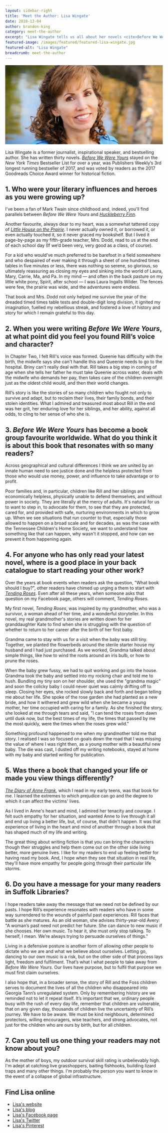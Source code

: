 ```yaml
---
layout: sidebar-right
title: 'Meet the Author: Lisa Wingate'
date: 2018-12-04
author: brandon-king
category: meet-the-author
excerpt: "Lisa Wingate tells us all about her novels <cite>Before We Were Yours</cite> and <cite>Tending Roses</cite>."
featured-image: /images/featured/featured-lisa-wingate.jpg
featured-alt: "Lisa Wingate"
breadcrumb: meet-the-author
---
```


![Lisa Wingate](/images/featured/featured-lisa-wingate.jpg)

Lisa Wingate is a former journalist, inspirational speaker, and bestselling author. She has written thirty novels. [<cite>Before We Were Yours</cite>](https://suffolk.spydus.co.uk/cgi-bin/spydus.exe/ENQ/OPAC/BIBENQ?BRN=2389979) stayed on the <cite>New York Times</cite> Bestseller List for over a year, was Publishers Weekly’s 3rd longest running bestseller of 2017, and was voted by readers as the 2017 Goodreads Choice Award winner for historical fiction.

## 1. Who were your literary influences and heroes as you were growing up?

I've been a fan of Mark Twain since childhood and, indeed, you'll find parallels between <cite>Before We Were Yours</cite> and [<cite>Huckleberry Finn</cite>](https://suffolk.spydus.co.uk/cgi-bin/spydus.exe/ENQ/OPAC/BIBENQ?BRN=2020475).

Another favourite, always dear to my heart, was a somewhat tattered copy of [<cite>Little House on the Prairie</cite>](https://suffolk.spydus.co.uk/cgi-bin/spydus.exe/ENQ/OPAC/BIBENQ?BRN=1533375). I never actually owned it, or borrowed it, or even actually touched it, so it never graced my bookshelf. But I lived it page-by-page as my fifth-grade teacher, Mrs. Dodd, read to us at the end of each school day (If we’d been very, very good as a class, of course).

For a kid who would’ve much preferred to be barefoot in a field somewhere and who despaired of ever making it through a sheet of one hundred times tables in five minutes or less, there was nothing so serene, so glorious, so ultimately reassuring as closing my eyes and sinking into the world of Laura, Mary, Carrie, Ma, and Pa. In my mind –– and often in the back pasture on my little white pony, Spirit, after school –– I was Laura Ingalls Wilder. The fences were few, the prairie was wide, and the adventures were endless.

That book and Mrs. Dodd not only helped me survive the year of the dreaded timed times table tests and double-digit long division, it ignited my imagination, fuelled my rebellious streak, and fostered a love of history and story for which I remain grateful to this day.

## 2. When you were writing <cite>Before We Were Yours</cite>, at what point did you feel you found Rill’s voice and character?

In Chapter Two, I felt Rill's voice was formed. Queenie has difficulty with the birth, the midwife says she can't handle this and Queenie needs to go to the hospital. Briny can't really deal with that. Rill takes a big step in coming of age when she tells her father he must take Queenie across water, deals with the midwife who demands her pay, then takes care of the children overnight just as the oldest child would, and then their world changes.

Rill’s story is like the stories of so many children who fought not only to survive and adapt, but to reclaim their lives, their family bonds, and their stolen identities. What I admired and treasured most about Rill in the end was her grit, her enduring love for her siblings, and her ability, against all odds, to cling to her sense of who she is.

## 3. <cite>Before We Were Yours</cite> has become a book group favourite worldwide. What do you think it is about this book that resonates with so many readers?

Across geographical and cultural differences I think we are united by an innate human need to see justice done and the helpless protected from those who would use money, power, and influence to take advantage or to profit.

Poor families and, in particular, children like Rill and her siblings are economically helpless, physically unable to defend themselves, and without power in society. They are literally at the mercy of adults. It's natural for us to want to step in, to advocate for them, to see that they are protected, cared for, and provided with safe, nurturing environments in which to grow up. When we see situations that run counter to that, especially those allowed to happen on a broad scale and for decades, as was the case with the Tennessee Children's Home Society, we want to understand how something like that can happen, why wasn't it stopped, and how can we prevent it from happening again.

## 4. For anyone who has only read your latest novel, where is a good place in your back catalogue to start reading your other work?

Over the years at book events when readers ask the question, "What book should I buy?", other readers have chimed up urging a them to start with [<cite>Tending Roses</cite>](https://suffolk.spydus.co.uk/cgi-bin/spydus.exe/ENQ/OPAC/BIBENQ?BRN=2529893). Even after all these years, when someone asks that question on my Facebook page, others will comment, <cite>Tending Roses</cite>.

My first novel, <cite>Tending Roses</cite>, was inspired by my grandmother, who was a survivor, a woman ahead of her time, and a wonderful storyteller. In this novel, my real grandmother's stories are written down for her granddaughter Kate to find when she is struggling with the question of whether to return to her career after the birth of her first baby.

Grandma came to stay with us for a visit when the baby was still tiny. Together, we planted the flowerbeds around the sterile starter house my husband and I had just purchased. As we worked, Grandma talked about simple things, like how to wind the roots around an iris bulb, or how to prune the roses.

When the baby grew fussy, we had to quit working and go into the house. Grandma took the baby and settled into my rocking chair and told me to hush. Bundling my tiny son on her shoulder, she used the "grandma magic" and soon the colicky baby I could never quiet was calmly drifting off to sleep. Closing her eyes, she rocked slowly back and forth and began telling me about her life. She spoke of the rose garden she had planted as a new bride, and how it withered and grew wild when she became a young mother, her time occupied with caring for a family. As she finished the story, she looked at me through tears and said, "I can tend the roses from dawn until dusk now, but the best times of my life, the times that passed by me the most quickly, were the times when the roses grew wild."

Something profound happened to me when my grandmother told me that story. I realised I was so focused on goals down the road that I was missing the value of where I was right then, as a young mother with a beautiful new baby. The die was cast, I dusted off my writing notebooks, stayed at home with my baby and started writing for publication.

## 5. Was there a book that changed your life or made you view things differently?

[<cite>The Diary of Anne Frank</cite>](https://suffolk.spydus.co.uk/cgi-bin/spydus.exe/ENQ/OPAC/BIBENQ?BRN=206159), which I read in my early teens, was that book for me. I learned the extremes to which prejudice can go and the degree to which it can affect the victims' lives.

As I lived in Anne's heart and mind, I admired her tenacity and courage. I felt such empathy for her situation, and wanted Anne to live through it all and end up living a better life, but, of course, that didn't happen. It was that experience of living in the heart and mind of another through a book that has shaped much of my life and writing.

The great thing about writing fiction is that you can bring the characters though their struggles and help them come out on the other side living better, more genuine lives. I like for my readers to end up feeling better for having read my book. And, I hope when they see that situation in real life, they'll have more empathy for people going through their particular life storms.

## 6. Do you have a message for your many readers in Suffolk Libraries?

I hope readers take away the message that we need not be defined by our pasts. I hope Rill’s experience resonates with readers who have in some way surrendered to the wounds of painful past experiences. Rill faces that battle as she matures. As an old woman, she advises thirty-year-old Avery: "A woman’s past need not predict her future. She can dance to new music if she chooses. Her own music. To hear it, she must only stop talking. To herself, I mean. We’re always trying to persuade ourselves of things."

Living in a defensive posture is another form of allowing other people to dictate who we are and what we believe about ourselves. Letting go, dancing to our own music is a risk, but on the other side of that process lays light, freedom and fulfilment. That’s what I what people to take away from <cite>Before We Were Yours</cite>. Our lives have purpose, but to fulfil that purpose we must first claim ourselves.

I also hope that, in a broader sense, the story of Rill and the Foss children serves to document the lives of all the children who disappeared into Georgia Tann’s unregulated system. Only by remembering history are we reminded not to let it repeat itself. It’s important that we, ordinary people busy with the rush of every day life, remember that children are vulnerable, that on any given day, thousands of children live the uncertainty of Rill’s journey. We have to be aware. We must be kind neighbours, determined protectors, willing encouragers, wise teachers, and strong advocates, not just for the children who are ours by birth, but for all children.

## 7. Can you tell us one thing your readers may not know about you?

As the mother of boys, my outdoor survival skill rating is unbelievably high. I'm adept at catching live grasshoppers, baiting fishhooks, building lizard traps and many other things. I'm probably the person you want to know in the event of a collapse of global infrastructure.

## Find Lisa online

* [Lisa's website](https://lisawingate.com/)
* [Lisa's blog](http://theuntoldstory.guru/)
* [Lisa's Facebook page](https://www.facebook.com/LisaWingateAuthor/)
* [Lisa's Twitter](https://www.twitter/com/lisawingate/)
* [Lisa's Pinterest](https://pinterest.com/lisawingatebook/)
